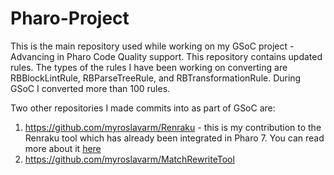 # Pharo-Project
This is the main repository used while working on my GSoC project - Advancing in Pharo Code Quality support.
This repository contains updated rules. The types of the rules I have been working on converting are RBBlockLintRule, RBParseTreeRule, and RBTransformationRule. During GSoC I converted more than 100 rules.

Two other repositories I made commits into as part of GSoC are:
1. https://github.com/myroslavarm/Renraku - this is my contribution to the Renraku tool which has already been integrated in Pharo 7. You can read more about it [here](https://medium.com/@myroslavarm/renraku-release-1-0-already-integrated-457ca9bd7916)
2. https://github.com/myroslavarm/MatchRewriteTool
